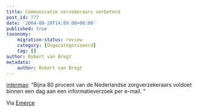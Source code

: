 ```yaml
---
title: Communicatie verzekeraars verbeterd
post_id: 777
date: '2004-09-29T14:09:00+00:00'
published: true
taxonomy:
    migration-status: review
    category: [Ongecategoriseerd]
    tag: []
author: Robert van Bregt
metadata:
    author: Robert van Bregt
---
```

[intermax](https://web.archive.org/web/20050207105915/http://www.intermax.nl/2004/index.html?item=87&type=n): “Bijna 80 procent van de Nederlandse zorgverzekeraars voldoet binnen een dag aan een informatieverzoek per e-mail. “

Via [Emerce](https://web.archive.org/web/20050207105915/http://www.emerce.nl/nieuws.jsp?id=376803)